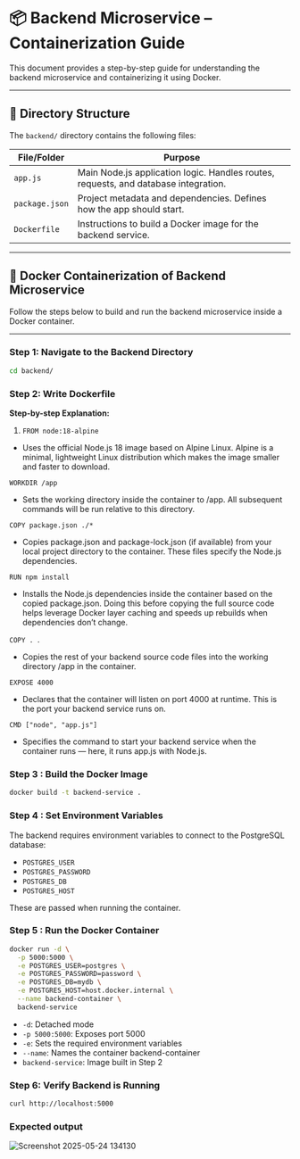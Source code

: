 # 📦 Backend Microservice – Containerization Guide

This document provides a step-by-step guide for understanding the backend microservice and containerizing it using Docker.

---

## 📁 Directory Structure

The `backend/` directory contains the following files:

| File/Folder     | Purpose                                                                 |
|------------------|-------------------------------------------------------------------------|
| `app.js`         | Main Node.js application logic. Handles routes, requests, and database integration. |
| `package.json`   | Project metadata and dependencies. Defines how the app should start.   |
| `Dockerfile`     | Instructions to build a Docker image for the backend service.          |

---

## 🐳 Docker Containerization of Backend Microservice

Follow the steps below to build and run the backend microservice inside a Docker container.

---

### Step 1: Navigate to the Backend Directory

```bash
cd backend/
```
### Step 2: Write Dockerfile

**Step-by-step Explanation:**

1. `FROM node:18-alpine`
- Uses the official Node.js 18 image based on Alpine Linux. Alpine is a minimal, lightweight Linux distribution which makes the image smaller and faster to download.

`WORKDIR /app`
- Sets the working directory inside the container to /app. All subsequent commands will be run relative to this directory.

`COPY package.json ./*`
- Copies package.json and package-lock.json (if available) from your local project directory to the container. These files specify the Node.js dependencies.

`RUN npm install`
- Installs the Node.js dependencies inside the container based on the copied package.json. Doing this before copying the full source code helps leverage Docker layer caching and speeds up rebuilds when dependencies don’t change.

`COPY . `.
- Copies the rest of your backend source code files into the working directory /app in the container.

`EXPOSE 4000`
- Declares that the container will listen on port 4000 at runtime. This is the port your backend service runs on.

`CMD ["node", "app.js"]`
- Specifies the command to start your backend service when the container runs — here, it runs app.js with Node.js.

### Step 3 : Build the Docker Image

```bash
docker build -t backend-service .
```

### Step 4 : Set Environment Variables

The backend requires environment variables to connect to the PostgreSQL database:

- `POSTGRES_USER`
- `POSTGRES_PASSWORD`
- `POSTGRES_DB`
- `POSTGRES_HOST`

These are passed when running the container.

### Step 5 : Run the Docker Container

```bash
docker run -d \
  -p 5000:5000 \
  -e POSTGRES_USER=postgres \
  -e POSTGRES_PASSWORD=password \
  -e POSTGRES_DB=mydb \
  -e POSTGRES_HOST=host.docker.internal \
  --name backend-container \
  backend-service
```
- `-d`: Detached mode
- `-p 5000:5000`: Exposes port 5000
- `-e`: Sets the required environment variables
- `--name`: Names the container backend-container
- `backend-service`: Image built in Step 2

### Step 6: Verify Backend is Running

```bash
curl http://localhost:5000
```

### Expected output

![Screenshot 2025-05-24 134130](https://github.com/user-attachments/assets/c3dc4e3b-c06f-4af5-b258-fe446f4e829f)
